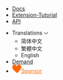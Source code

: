 * [Docs](/README.md)
* [Extension-Tutorial](/ExtensionTutorial/README.md)
* [API](/ExtensionDocs/Api/README.md)

<ul class="nav-href">
    <li class="dropdown">
        <span style="display:flex;">Translations
            <svg t="1629441415944" class="icon" viewBox="0 20 1024 1024" version="1.1" xmlns="http://www.w3.org/2000/svg" p-id="3713" width="20" height="20"><path d="M508.025406 655.446718c-14.45307 0-28.183486-5.781228-39.023289-15.898376l-231.249118-231.249118c-10.117149-10.117149-10.117149-26.015526 0-36.132675s26.015526-10.117149 36.132675 0l231.249118 231.249118c2.16796 2.16796 4.335921 2.16796 5.781228 0l231.971771-231.971771c10.117149-10.117149 26.015526-10.117149 35.410021 0 10.117149 10.117149 10.117149 26.015526 0 36.132674l-231.971771 231.971772c-9.394495 10.117149-23.124912 15.898377-38.300635 15.898376z" p-id="3714"></path></svg>
        </span>
        <ul class="dropdown-content">
          <li onclick="setLang('zh-cn')">简体中文</li>
          <li onclick="setLang('zh-hant')">繁體中文</li>
          <li onclick="setLang('en')">English</li>
        </ul>
    </li>
    <li><a href="//dev.dcloud.net.cn/wish/?channel=hbuilder" target="__blank">Demand</a></li>
    <li><a href="//dev.dcloud.net.cn/sponsor/?channel=hbuilder" target="__blank" style="color:#FF6600!important;"><img src="/static/icon/heart.png" class="heart">Sponsor</a></li>
</ul>